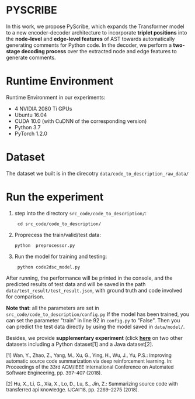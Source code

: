 # PYSCRIBE
In this work, we propose PyScribe, which expands the Transformer model to a new encoder-decoder architecture to incorporate **triplet positions** into the **node-level** and **edge-level features** of AST towards automatically generating comments for Python code. In the decoder, we perform a **two-stage decoding process** over the extracted node and edge features to generate comments.

# Runtime Environment
Runtime Environment in our experiments:
- 4 NVIDIA 2080 Ti GPUs
- Ubuntu 16.04
- CUDA 10.0 (with CuDNN of the corresponding version)
- Python 3.7
- PyTorch 1.2.0

# Dataset
The dataset we built is in the direcotry `data/code_to_description_raw_data/`

# Run the experiment
1. step into the directory `src_code/code_to_description/`:
   ```angular2html
    cd src_code/code_to_description/
    ```
2. Proprecess the train/valid/test data:
    ```angular2html
    python  preprocessor.py
    ```
3. Run the model for training and testing:
   ```angular2html
    python code2dsc_model.py
    ```
After running, the performance will be printed in the console, and the predicted results of test data and will be saved in the path `data/test_result/test_result.json`, with ground truth and code involved for comparison.

**Note that**: all the parameters are set in `src_code/code_to_description/config.py`
If the model has been trained, you can set the parameter "train" in line 92 in `config.py` to "False". Then you can predict the test data directly by using the model saved in `data/model/`.

Besides, we provide **supplementary experiment** (click **[here](https://github.com/GJCEXP/PYSCRIBE_supplementary)** on two other datasets including a Python dataset[1] and a Java dataset[2].

<font size=2>[1] Wan, Y., Zhao, Z., Yang, M., Xu, G., Ying, H., Wu, J., Yu, P.S.: Improving automatic source code summarization via deep reinforcement learning. In: Proceedings of the 33rd ACM/IEEE International Conference on Automated Software Engineering, pp. 397–407 (2018).

[2] Hu, X., Li, G., Xia, X., Lo, D., Lu, S., Jin, Z.: Summarizing source code with transferred api knowledge. IJCAI’18, pp. 2269–2275 (2018).</font>
